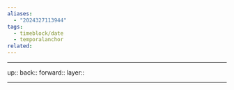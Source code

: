 ```yaml
---
aliases:
  - "2024327113944"
tags:
  - timeblock/date
  - temporalanchor
related:
---
```




***

up:: 
back:: 
forward:: 
layer:: 

***

